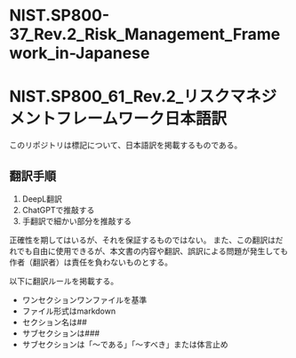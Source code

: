 # NIST.SP800-37_Rev.2_Risk_Management_Framework_in-Japanese  

# NIST.SP800_61_Rev.2_リスクマネジメントフレームワーク日本語訳

このリポジトリは標記について、日本語訳を掲載するものである。  

## 翻訳手順
1. DeepL翻訳  
1. ChatGPTで推敲する  
1. 手翻訳で細かい部分を推敲する  

正確性を期してはいるが、それを保証するものではない。
また、この翻訳はだれでも自由に使用できるが、本文書の内容や翻訳、誤訳による問題が発生しても作者（翻訳者）は責任を負わないものとする。

以下に翻訳ルールを掲載する。
* ワンセクションワンファイルを基準  
* ファイル形式はmarkdown  
* セクション名は##  
* サブセクションは###  
* サブセクションは「～である」「～すべき」または体言止め
